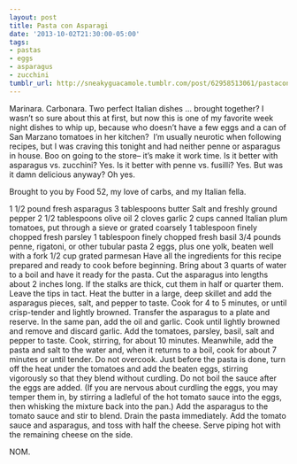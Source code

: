 ```yaml
---
layout: post
title: Pasta con Asparagi
date: '2013-10-02T21:30:00-05:00'
tags:
- pastas
- eggs
- asparagus
- zucchini
tumblr_url: http://sneakyguacamole.tumblr.com/post/62958513061/pastaconasparagi
---
```

Marinara. Carbonara. Two perfect Italian dishes … brought together? I wasn’t so sure about this at first, but now this is one of my favorite week night dishes to whip up, because who doesn’t have a few eggs and a can of San Marzano tomatoes in her kitchen? 
I’m usually neurotic when following recipes, but I was craving this tonight and had neither penne or asparagus in house. Boo on going to the store– it’s make it work time. Is it better with asparagus vs. zucchini? Yes. Is it better with penne vs. fusilli? Yes. But was it damn delicious anyway? Oh yes.

Brought to you by Food 52, my love of carbs, and my Italian fella.

1 1/2 pound fresh asparagus
3 tablespoons butter
Salt and freshly ground pepper
2 1/2 tablespoons olive oil
2 cloves garlic
2 cups canned Italian plum tomatoes, put through a sieve or grated coarsely
1 tablespoon finely chopped fresh parsley
1 tablespoon finely chopped fresh basil
3/4 pounds penne, rigatoni, or other tubular pasta
2 eggs, plus one yolk, beaten well with a fork
1/2 cup grated parmesan
Have all the ingredients for this recipe prepared and ready to cook before beginning. Bring about 3 quarts of water to a boil and have it ready for the pasta.
Cut the asparagus into lengths about 2 inches long. If the stalks are thick, cut them in half or quarter them. Leave the tips in tact. Heat the butter in a large, deep skillet and add the asparagus pieces, salt, and pepper to taste. Cook for 4 to 5 minutes, or until crisp-tender and lightly browned. Transfer the asparagus to a plate and reserve.
In the same pan, add the oil and garlic. Cook until lightly browned and remove and discard garlic. Add the tomatoes, parsley, basil, salt and pepper to taste. Cook, stirring, for about 10 minutes.
Meanwhile, add the pasta and salt to the water and, when it returns to a boil, cook for about 7 minutes or until tender. Do not overcook.
Just before the pasta is done, turn off the heat under the tomatoes and add the beaten eggs, stirring vigorously so that they blend without curdling. Do not boil the sauce after the eggs are added. (If you are nervous about curdling the eggs, you may temper them in, by stirring a ladleful of the hot tomato sauce into the eggs, then whisking the mixture back into the pan.)
Add the asparagus to the tomato sauce and stir to blend.
Drain the pasta immediately. Add the tomato sauce and asparagus, and toss with half the cheese. Serve piping hot with the remaining cheese on the side.


NOM.
